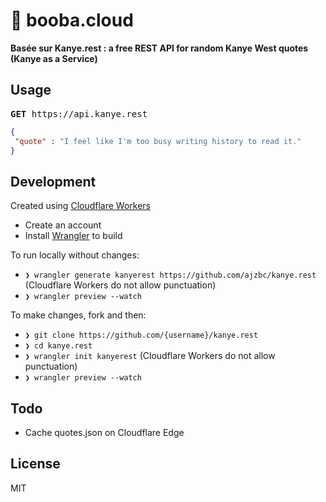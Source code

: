 
  <h1>👊 booba.cloud</h1>
  <b>Basée sur Kanye.rest : a free REST API for random Kanye West quotes (Kanye as a Service)</b>

 <br />

 ## Usage

 <pre><b>GET</b> https://api.kanye.rest</pre>

 ```json
{
  "quote" : "I feel like I'm too busy writing history to read it."
}
```

 ## Development
 Created using [Cloudflare Workers](https://workers.dev)
 <br />
 - Create an account
 - Install [Wrangler](https://github.com/cloudflare/wrangler) to build

 To run locally without changes:
 - `❯ wrangler generate kanyerest https://github.com/ajzbc/kanye.rest` (Cloudflare Workers do not allow punctuation)
 - `❯ wrangler preview --watch`

 To make changes, fork and then:
 - `❯ git clone https://github.com/{username}/kanye.rest`
 - `❯ cd kanye.rest`
 - `❯ wrangler init kanyerest` (Cloudflare Workers do not allow punctuation)
 - `❯ wrangler preview --watch`

## Todo
- Cache quotes.json on Cloudflare Edge

## License

MIT
